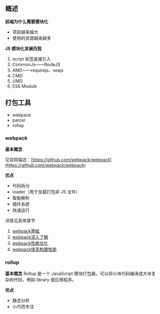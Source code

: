 ## 概述
**前端为什么需要模块化**

- 项目越来越大
- 使用的资源越来越多

**JS 模块化发展历程**

1. script 标签直接引入
2. CommonJs——NodeJS
3. AMD——requirejs、seajs
4. CMD
5. UMD
6. ES6 Module

## 打包工具
- webpack
- parcel
- rollup

### webpack
**基本概念**

见官网描述：[https://github.com/webpack/webpack](https://github.com/webpack/webpack)

**优点**
- 代码拆分
- loader（用于加载打包非 JS 文件）
- 智能解析
- 插件系统
- 快速运行

详情见具体章节
1. [webpack基础](https://github.com/renjie-run/blog/blob/master/src/font-end-engineering/webpack/1.webpack%E5%9F%BA%E7%A1%80.md)
2. [webpack深入了解](https://github.com/renjie-run/blog/blob/master/src/font-end-engineering/webpack/2.webpack%E6%B7%B1%E5%85%A5%E4%BA%86%E8%A7%A3.md)
3. [webpack性能优化](https://github.com/renjie-run/blog/blob/master/src/font-end-engineering/webpack/3.webpack%E6%80%A7%E8%83%BD%E4%BC%98%E5%8C%96.md)
4. [webpack提高构建性能](https://github.com/renjie-run/blog/blob/master/src/font-end-engineering/webpack/4.webpack%E6%8F%90%E9%AB%98%E6%9E%84%E5%BB%BA%E6%80%A7%E8%83%BD.md)

### rollup

**基本概念**
Rollup 是一个 JavaScript 模块打包器，可以将小块代码编译成大块复杂的代码，例如 library 或应用程序。

**优点**
- 静态分析
- 小巧而专注
